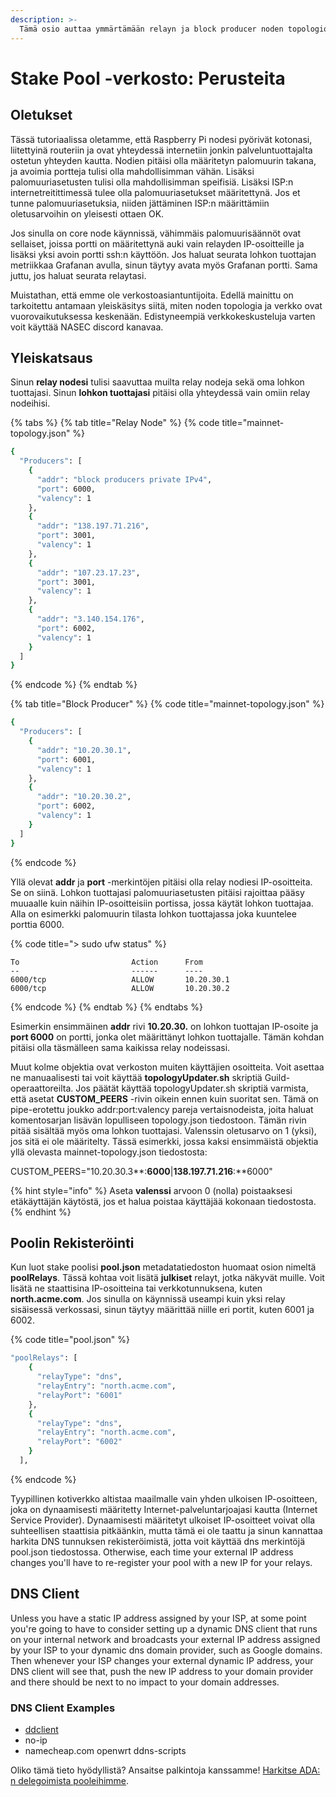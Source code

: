 ```yaml
---
description: >-
  Tämä osio auttaa ymmärtämään relayn ja block producer noden topologioita.
---
```


# Stake Pool -verkosto: Perusteita

## Oletukset

Tässä tutoriaalissa oletamme, että Raspberry Pi nodesi pyörivät kotonasi, liitettyinä routeriin ja ovat yhteydessä internetiin jonkin palveluntuottajalta ostetun yhteyden kautta. Nodien pitäisi olla määritetyn palomuurin takana, ja avoimia portteja tulisi olla mahdollisimman vähän. Lisäksi palomuuriasetusten tulisi olla mahdollisimman speifisiä. Lisäksi ISP:n internetreitittimessä tulee olla palomuuriasetukset määritettynä. Jos et tunne palomuuriasetuksia, niiden jättäminen ISP:n määrittämiin oletusarvoihin on yleisesti ottaen OK.

Jos sinulla on core node käynnissä, vähimmäis palomuurisäännöt ovat sellaiset, joissa portti on määritettynä auki vain relayden IP-osoitteille ja lisäksi yksi avoin portti ssh:n käyttöön. Jos haluat seurata lohkon tuottajan metriikkaa Grafanan avulla, sinun täytyy avata myös Grafanan portti. Sama juttu, jos haluat seurata relaytasi.

Muistathan, että emme ole verkostoasiantuntijoita. Edellä mainittu on tarkoitettu antamaan yleiskäsitys siitä, miten noden topologia ja verkko ovat vuorovaikutuksessa keskenään. Edistyneempiä verkkokeskusteluja varten voit käyttää NASEC discord kanavaa.

## Yleiskatsaus

Sinun **relay nodesi** tulisi saavuttaa muilta relay nodeja sekä oma lohkon tuottajasi. Sinun **lohkon tuottajasi** pitäisi olla yhteydessä vain omiin relay nodeihisi.

{% tabs %}
{% tab title="Relay Node" %}
{% code title="mainnet-topology.json" %}
```bash
{
  "Producers": [
    {
      "addr": "block producers private IPv4",
      "port": 6000,
      "valency": 1
    },
    {
      "addr": "138.197.71.216",
      "port": 3001,
      "valency": 1
    },
    {
      "addr": "107.23.17.23",
      "port": 3001,
      "valency": 1
    },
    {
      "addr": "3.140.154.176",
      "port": 6002,
      "valency": 1
    }
  ]
}
```
{% endcode %}
{% endtab %}

{% tab title="Block Producer" %}
{% code title="mainnet-topology.json" %}
```bash
{
  "Producers": [
    {
      "addr": "10.20.30.1",
      "port": 6001,
      "valency": 1
    },
    {
      "addr": "10.20.30.2",
      "port": 6002,
      "valency": 1
    }
  ]
}
```
{% endcode %}

Yllä olevat **addr** ja **port** -merkintöjen pitäisi olla relay nodiesi IP-osoitteita. Se on siinä. Lohkon tuottajasi palomuuriasetusten pitäisi rajoittaa pääsy muuaalle kuin näihin IP-osoitteisiin portissa, jossa käytät lohkon tuottajaa. Alla on esimerkki palomuurin tilasta lohkon tuottajassa joka kuuntelee porttia 6000.

{% code title="> sudo ufw status" %}
```text
To                         Action      From
--                         ------      ----
6000/tcp                   ALLOW       10.20.30.1
6000/tcp                   ALLOW       10.20.30.2
```
{% endcode %}
{% endtab %}
{% endtabs %}

Esimerkin ensimmäinen **addr** rivi  **10.20.30.** on lohkon tuottajan IP-osoite ja **port 6000** on portti, jonka olet määrittänyt lohkon tuottajalle. Tämän kohdan pitäisi olla täsmälleen sama kaikissa relay nodeissasi.

Muut kolme objektia ovat verkoston muiten käyttäjien osoitteita. Voit asettaa ne manuaalisesti tai voit käyttää **topologyUpdater.sh** skriptiä Guild-operaattoreilta. Jos päätät käyttää topologyUpdater.sh skriptiä varmista, että asetat **CUSTOM\_PEERS** -rivin oikein ennen kuin suoritat sen. Tämä on pipe-erotettu joukko addr:port:valency pareja vertaisnodeista, joita haluat komentosarjan lisävän lopulliseen topology.json tiedostoon. Tämän rivin pitää sisältää myös oma lohkon tuottajasi. Valenssin oletusarvo on 1 \(yksi\), jos sitä ei ole määritelty. Tässä esimerkki, jossa kaksi ensimmäistä objektia yllä olevasta mainnet-topology.json tiedostosta:

CUSTOM\_PEERS="10.20.30.3**:**6000**\|**138.197.71.216**:**6000"

{% hint style="info" %}
Aseta **valenssi** arvoon 0 \(nolla\) poistaaksesi etäkäyttäjän käytöstä, jos et halua poistaa käyttäjää kokonaan tiedostosta.
{% endhint %}

## Poolin Rekisteröinti

Kun luot stake poolisi **pool.json** metadatatiedoston huomaat osion nimeltä **poolRelays**. Tässä kohtaa voit lisätä **julkiset** relayt, jotka näkyvät muille. Voit lisätä ne staattisina IP-osoitteina tai verkkotunnuksena, kuten **north.acme.com**. Jos sinulla on käynnissä useampi kuin yksi relay sisäisessä verkossasi, sinun täytyy määrittää niille eri portit, kuten 6001 ja 6002.

{% code title="pool.json" %}
```bash
"poolRelays": [
    {
      "relayType": "dns",
      "relayEntry": "north.acme.com",
      "relayPort": "6001"
    },
    {
      "relayType": "dns",
      "relayEntry": "north.acme.com",
      "relayPort": "6002"
    }
  ],
```
{% endcode %}

Tyypillinen kotiverkko altistaa maailmalle vain yhden ulkoisen IP-osoitteen, joka on dynaamisesti määritetty Internet-palveluntarjoajasi kautta \(Internet Service Provider\). Dynaamisesti määritetyt ulkoiset IP-osoitteet voivat olla suhteellisen staattisia pitkäänkin, mutta tämä ei ole taattu ja sinun kannattaa harkita DNS tunnuksen rekisteröimistä, jotta voit käyttää dns merkintöjä pool.json tiedostossa. Otherwise, each time your external IP address changes you'll have to re-register your pool with a new IP for your relays.

## DNS Client

Unless you have a static IP address assigned by your ISP, at some point you're going to have to consider setting up a dynamic DNS client that runs on your internal network and broadcasts your external IP address assigned by your ISP to your dynamic dns domain provider, such as Google domains. Then whenever your ISP changes your external dynamic IP address, your DNS client will see that, push the new IP address to your domain provider and there should be next to no impact to your domain addresses.

### DNS Client Examples

* [ddclient](https://support.google.com/domains/answer/6147083?hl=en)
* no-ip
* namecheap.com openwrt ddns-scripts

Oliko tämä tieto hyödyllistä? Ansaitse palkintoja kanssamme! [Harkitse ADA: n delegoimista pooleihimme](../cardano-developer-guides/delegate.md).

